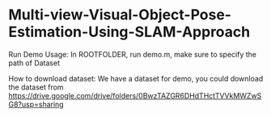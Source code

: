 # Multi-view-Visual-Object-Pose-Estimation-Using-SLAM-Approach

Run Demo Usage:
In ROOTFOLDER, run demo.m, make sure to specify the path of Dataset

How to download dataset:
We have a dataset for demo, you could download the dataset from https://drive.google.com/drive/folders/0BwzTAZGR6DHdTHctTVVkMWZwSG8?usp=sharing
